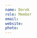 ```yaml
---
name: Derek
role: Member
email: 
website:
photo: 
---
```


<!-- CS
{: .label .label-blue }

Emergent Lang
{: .label .label-purple }


Super smash bros god
 -->
